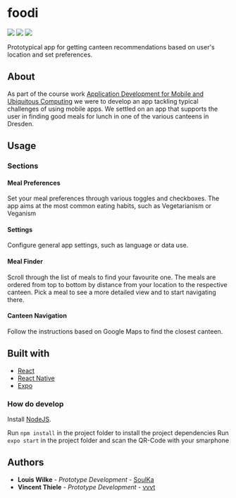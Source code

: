 # foodi

<img src="https://img.shields.io/badge/React--61DBFB.svg?logo=React" /> <img src="https://img.shields.io/badge/npm--CC3534.svg?logo=Npm" /> <img src="https://img.shields.io/badge/Expo--4630EB.svg?logo=Expo" />

Prototypical app for getting canteen recommendations based on user's location and set preferences.

## About

As part of the course work [Application Development for Mobile and Ubiquitous Computing](https://tu-dresden.de/ing/informatik/sya/professur-fuer-rechnernetze/studium/lehrveranstaltungen/lehrveranstaltungsdetails?ln=en&lv_id=48) we were to develop an app tackling typical challenges of using mobile apps. We settled on an app that supports the user in finding good meals for lunch in one of the various canteens in Dresden.  

## Usage

### Sections

#### Meal Preferences

Set your meal preferences through various toggles and checkboxes. The app aims at the most common eating habits, such as Vegetarianism or Veganism 

#### Settings

Configure general app settings, such as language or data use. 

#### Meal Finder

Scroll through the list of meals to find your favourite one. The meals are ordered from top to bottom by distance from your location to the respective canteen. Pick a meal to see a more detailed view and to start navigating there.

#### Canteen Navigation

Follow the instructions based on Google Maps to find the closest canteen.

## Built with

* [React](https://reactjs.org/)
* [React Native](https://facebook.github.io/react-native/)
* [Expo](https://expo.io/)

### How do develop

Install [NodeJS](https://nodejs.org/).

Run `npm install` in the project folder to install the project dependencies
Run `expo start` in the project folder and scan the QR-Code with your smarphone

## Authors

* **Louis Wilke** - *Prototype Development* - [SoulKa](https://github.com/SoulKa)
* **Vincent Thiele** - *Prototype Development* - [vvvt](https://github.com/vvvt)
